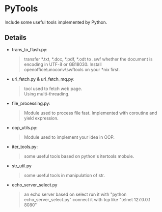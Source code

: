 PyTools
================
Include some useful tools implemented by Python. 


Details
----------------------------
- trans_to_flash.py: 

    >transfer *.txt, *.doc, *.pdf, *.odt to .swf whether the document is encoding in UTF-8 or GB18030.
    >Install openoffice\unoconv\swftools on your *nix first.

- url_fetch.py & url_fetch_mq.py:

    >tool used to fetch web page.   
    >Using multi-threading.

- file_processing.py:

    >Module used to process file fast.
    >Implemented with coroutine and yield expression.

- oop_utils.py:

    >Module used to implement your idea in OOP.

- iter_tools.py:
    >some useful tools based on python's itertools mobule.

- str_util.py
    >some useful tools in manipulation of str.

- echo_server_select.py
    >an echo server based on select
    >run it with "python echo_server_select.py"
    >connect it with tcp like "telnet 127.0.0.1 8080"
